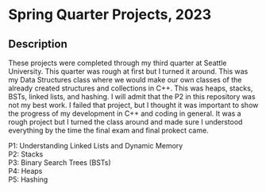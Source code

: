 <h1>Spring Quarter Projects, 2023</h1>

<h2>Description</h2>

These projects were completed through my third quarter at Seattle University. This quarter was rough at first but I turned it around. This was my Data Structures class where we would make our own classes of the already created structures and collections in C++. This was heaps, stacks, BSTs, linked lists, and hashing. I will admit that the P2 in this repository was not my best work. I failed that project, but I thought it was important to show the progress of my development in C++ and coding in general. It was a rough project but I turned the class around and made sure I understood everything by the time the final exam and final prokect came.

P1: Understanding Linked Lists and Dynamic Memory <br/>
P2: Stacks <br/>
P3: Binary Search Trees (BSTs) <br/>
P4: Heaps <br/> 
P5: Hashing <br/>
